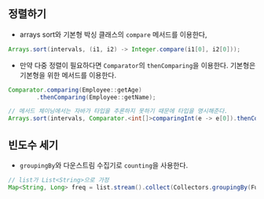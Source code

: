 ## 정렬하기
- arrays sort와 기본형 박싱 클래스의 `compare` 메서드를 이용한다,
```java
Arrays.sort(intervals, (i1, i2) -> Integer.compare(i1[0], i2[0]));
```
- 만약 다중 정렬이 필요하다면 `Comparator`의 `thenComparing`을 이용한다. 기본형은 기본형을 위한 메서드를 이용한다.
```java
Comparator.comparing(Employee::getAge)
        .thenComparing(Employee::getName);
```
```java
// 메서드 체이닝에서는 자바가 타입을 추론하지 못하기 때문에 타입을 명시해준다.
Arrays.sort(intervals, Comparator.<int[]>comparingInt(e -> e[0]).thenComparingInt(e -> e[1]))
```

## 빈도수 세기
- `groupingBy`와 다운스트림 수집기로 `counting`을 사용한다.
```java
// list가 List<String>으로 가정
Map<String, Long> freq = list.stream().collect(Collectors.groupingBy(Function.identity(), Collectors.counting()));
```
